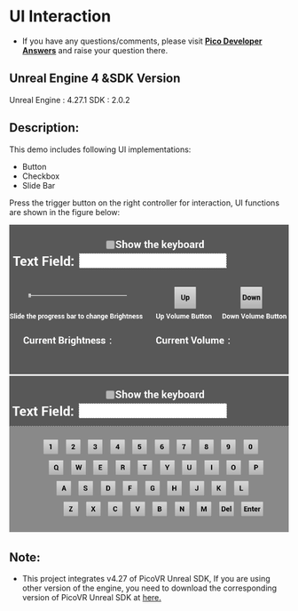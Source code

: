 # UI Interaction

- If you have any questions/comments, please visit [**Pico Developer Answers**](https://devanswers.pico-interactive.com/) and raise your question there.

## Unreal Engine 4 &SDK  Version
Unreal Engine : 4.27.1
SDK : 2.0.2


## Description:
This demo includes following UI implementations:
* Button    
* Checkbox   
* Slide Bar    

Press the trigger button on the right controller for interaction, UI functions are shown in the figure below:

   <img src="./ReadMeScreenshot/1-1.png"  width = "600"/>

   <img src="./ReadMeScreenshot/1-2.png"  width = "600"/>




## Note:
- This project integrates v4.27 of PicoVR Unreal SDK, If you are using other version of the engine, you need to download the corresponding version of PicoVR Unreal SDK at [here.](https://developer.pico-interactive.com/sdk/index?id=5)
